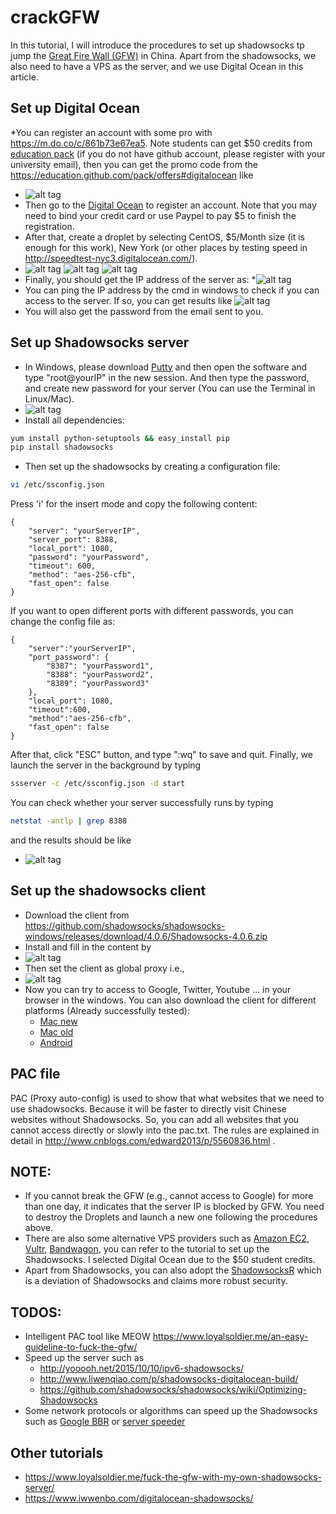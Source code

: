 # crackGFW
In this tutorial, I will introduce the procedures to set up shadowsocks tp jump the [Great Fire Wall (GFW)](https://en.wikipedia.org/wiki/Great_Firewall) in China.
Apart from the shadowsocks, we also need to have a VPS as the server, and we use Digital Ocean in this article.


## Set up Digital Ocean
*You can register an account with some pro with https://m.do.co/c/861b73e67ea5. Note students can get $50 credits from [education pack](https://education.github.com/pack) (if you do not have github account, please register with your university email), then you can get the promo code from the https://education.github.com/pack/offers#digitalocean like
* ![alt tag](/images/50credit.png)
* Then go to the [Digital Ocean](https://www.digitalocean.com/) to register an account. 
Note that you may need to bind your credit card or use Paypel to pay $5 to finish the registration.
* After that, create a droplet by selecting CentOS, $5/Month size (it is enough for this work), New York (or other places by testing speed in http://speedtest-nyc3.digitalocean.com/).
* ![alt tag](/images/centos.png)
![alt tag](/images/size.png)
![alt tag](/images/dataCenter.png)
* Finally, you should get the IP address of the server as:
*![alt tag](/images/droplet.png)
* You can ping the IP address by the cmd in windows to check if you can access to the server.
If so, you can get results like 
![alt tag](/images/ping.png)
* You will also get the password from the email sent to you.

## Set up Shadowsocks server
* In Windows, please download [Putty](http://www.putty.org/) and then open the software and type "root@yourIP" in the new session.
And then type the password, and create new password for your server (You can use the Terminal in Linux/Mac).
* ![alt tag](/images/putty.png)
* Install all dependencies:
```bash
yum install python-setuptools && easy_install pip
pip install shadowsocks
```
* Then set up the shadowsocks by creating a configuration file:
```bash
vi /etc/ssconfig.json
```
Press 'i' for the insert mode and copy the following content:
```
{
    "server": "yourServerIP", 
    "server_port": 8388,
    "local_port": 1080, 
    "password": "yourPassword", 
    "timeout": 600,
    "method": "aes-256-cfb",
    "fast_open": false
}
```
If you want to open different ports with different passwords, you can change the config file as:
```
{
	"server":"yourServerIP",
	"port_password": {
		"8387": "yourPassword1",
		"8388": "yourPassword2",
		"8389": "yourPassword3"
	},
	"local_port": 1080, 
	"timeout":600,
	"method":"aes-256-cfb",
	"fast_open": false
}
```

After that, click "ESC" button, and type ":wq" to save and quit.
Finally, we launch the server in the background by typing 
```bash
ssserver -c /etc/ssconfig.json -d start
```
You can check whether your server successfully runs by typing 
```bash
netstat -antlp | grep 8388
```
and the results should be like
* ![alt tag](/images/listen.png)


## Set up the shadowsocks client
* Download the client from https://github.com/shadowsocks/shadowsocks-windows/releases/download/4.0.6/Shadowsocks-4.0.6.zip 
* Install and fill in the content by 
* ![alt tag](/images/clientConfig.jpg)
* Then set the client as global proxy i.e.,
* ![alt tag](/images/globalProxy.jpg)
* Now you can try to access to Google, Twitter, Youtube ... in your browser in the windows. 
You can also download the client for different platforms (Already successfully tested):
  * [Mac new](https://github.com/shadowsocks/ShadowsocksX-NG/releases)
  * [Mac old](https://github.com/shadowsocks/shadowsocks-iOS/releases/)
  * [Android](https://github.com/shadowsocks/shadowsocks-android/releases)

## PAC file
PAC (Proxy auto-config) is used to show that what websites that we need to use shadowsocks.
Because it will be faster to directly visit Chinese websites without Shadowsocks.
So, you can add all websites that you cannot access directly or slowly into the pac.txt.
The rules are explained in detail in http://www.cnblogs.com/edward2013/p/5560836.html .


## NOTE:
* If you cannot break the GFW (e.g., cannot access to Google) for more than one day, it indicates that the server IP is blocked by GFW. You need to destroy the Droplets and launch a new one following the procedures above.
* There are also some alternative VPS providers such as [Amazon EC2](http://celerysoft.github.io/2016-01-15.html), [Vultr](https://github.com/getlantern/forum/issues/5620), [Bandwagon](http://www.huizhanzhang.com/2017/05/bandwagon-one-key-shadowsocks.html), you can refer to the tutorial to set up the Shadowsocks. I selected Digital Ocean due to the $50 student credits.
* Apart from Shadowsocks, you can also adopt the [ShadowsocksR](https://github.com/shadowsocksr-backup/shadowsocksr) which is a deviation of Shadowsocks and claims more robust security.

## TODOS:
* Intelligent PAC tool like MEOW https://www.loyalsoldier.me/an-easy-guideline-to-fuck-the-gfw/
* Speed up the server such as
  * http://yooooh.net/2015/10/10/ipv6-shadowsocks/
  * http://www.liwenqiao.com/p/shadowsocks-digitalocean-build/
  * https://github.com/shadowsocks/shadowsocks/wiki/Optimizing-Shadowsocks
* Some network protocols or algorithms can speed up the Shadowsocks such as [Google BBR](https://cacm.acm.org/magazines/2017/2/212428-bbr-congestion-based-congestion-control/fulltext) or [server speeder](https://github.com/91yun/serverspeeder)

## Other tutorials
* https://www.loyalsoldier.me/fuck-the-gfw-with-my-own-shadowsocks-server/
* https://www.iwwenbo.com/digitalocean-shadowsocks/

	

